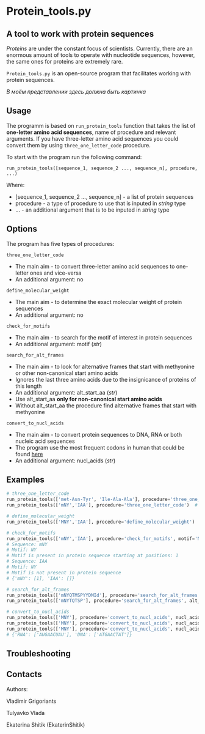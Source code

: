 # Protein_tools.py
## A tool to work with protein sequences

*Proteins* are under the constant focus of scientists. Currently, there are an enormous amount of tools to operate with nucleotide sequences, however, the same ones for proteins are extremely rare. 


`Protein_tools.py` is an open-source program that facilitates working with protein sequences. 

*В моём представлении здесь должна быть картинка*

## Usage
The programm is based on `run_protein_tools` function that takes the list of **one-letter amino acid sequences**, name of procedure and relevant arguments. If you have three-letter amino acid sequences you could convert them by using `three_one_letter_code` procedure.

To start with the program run the following command:

`run_protein_tools([sequence_1, sequence_2 ..., sequence_n], procedure, ...)`

Where:
- [sequence_1, sequence_2 ..., sequence_n] - a list of protein sequences
- procedure - a type of procedure to use that is inputed in *string* type
- ... - an additional argument that is to be inputed in *string* type

## Options

The program has five types of procedures:

 `three_one_letter_code`

- The main aim - to convert three-letter amino acid sequences to one-letter ones and vice-versa
- An additional argument: no

 `define_molecular_weight` 

- The main aim - to determine the exact molecular weight of protein sequences
- An additional argument: no

 `check_for_motifs` 

- The main aim - to search for the motif of interest in protein sequences
- An additional argument: motif (*str*)

 `search_for_alt_frames` 

- The main aim - to look for alternative frames that start with methyonine or other non-canonical start amino acids
- Ignores the last three amino acids due to the insignicance of proteins of this length
- An additional argument: alt_start_aa (*str*)
- Use alt_start_aa **only for non-canonical start amino acids**
- Without alt_start_aa the procedure find alternative frames that start with methyonine

`convert_to_nucl_acids` 
- The main aim - to convert protein sequences to DNA, RNA or both nucleic acid sequences
- The program use the most frequent codons in human that could be found [here](https://www.genscript.com/tools/codon-frequency-table)
- An additional argument: nucl_acids (*str*)
  

## Examples
```python
# three_one_letter_code
run_protein_tools(['met-Asn-Tyr', 'Ile-Ala-Ala'], procedure='three_one_letter_code')  # ['mNY', 'IAA']
run_protein_tools(['mNY','IAA'], procedure='three_one_letter_code')  # ['met-Asn-Tyr', 'Ile-Ala-Ala']

# define_molecular_weight
run_protein_tools(['MNY','IAA'], procedure='define_molecular_weight')  # [462.52000000000004, 309.35]

# check_for_motifs
run_protein_tools(['mNY','IAA'], procedure='check_for_motifs', motif='NY')
# Sequence: mNY
# Motif: NY
# Motif is present in protein sequence starting at positions: 1
# Sequence: IAA
# Motif: NY
# Motif is not present in protein sequence
# {'mNY': [1], 'IAA': []}

# search_for_alt_frames
run_protein_tools(['mNYQTMSPYYDMId'], procedure='search_for_alt_frames')  # {'mNYQTMSPYYDMId': ['MSPYYDMId']}
run_protein_tools(['mNYTQTSP'], procedure='search_for_alt_frames', alt_start_aa='T')  # {'mNYTQTSP': ['TQTSP']}

# convert_to_nucl_acids
run_protein_tools(['MNY'], procedure='convert_to_nucl_acids', nucl_acids = 'RNA')  # {'RNA': ['AUGAACUAU']}
run_protein_tools(['MNY'], procedure='convert_to_nucl_acids', nucl_acids = 'DNA')  # {'DNA': ['ATGAACTAT']}
run_protein_tools(['MNY'], procedure='convert_to_nucl_acids', nucl_acids = 'both')
# {'RNA': ['AUGAACUAU'], 'DNA': ['ATGAACTAT']}

```

## Troubleshooting

## Contacts
Authors:

Vladimir Grigoriants 

Tulyavko Vlada 

Ekaterina Shitik (EkaterinShitik)
